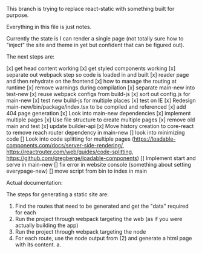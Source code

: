 This branch is trying to replace react-static with something built for purpose.

Everything in this file is just notes.

Currently the state is I can render a single page (not totally sure how to "inject" the site and theme in yet but confident that can be figured out).

The next steps are:

[x] get head content working
[x] get styled components working
[x] separate out webpack step so code is loaded in and built
[x] reader page and then rehydrate on the frontend
[x] how to manage the routing at runtime
[x] remove warnings during compilation
[x] separate main-new into test-new
[x] reuse webpack configs from build-js
[x] sort out config.js for main-new
[x] test new build-js for multiple places
[x] test on IE
[x] Redesign main-new/bin/package/index.tsx to be compiled and referenced
[x] add 404 page generation
[x] Look into main-new dependencies
[x] implement multiple pages
[x] Use file structure to create multiple pages
[x] remove old main and test
[x] update builder-api
[x] Move history creation to core-react to remove reach router dependency in main-new
[] look into minimizing code
[] Look into code splitting for multiple pages (https://loadable-components.com/docs/server-side-rendering/, https://reactrouter.com/web/guides/code-splitting, https://github.com/gregberge/loadable-components)
[] Implement start and serve in main-new
[] fix error in website console (something about setting everypage-new)
[] move script from bin to index in main

Actual documentation:

The steps for generating a static site are:
1. Find the routes that need to be generated and get the "data" required for each
2. Run the project through webpack targeting the web (as if you were actually building the app)
3. Run the project through webpack targeting the node
4. For each route, use the node output from (2) and generate a html page with its content.
  a.
